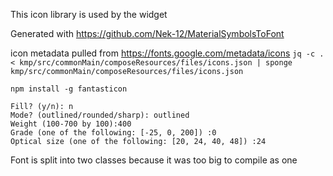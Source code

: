 This icon library is used by the widget

Generated with https://github.com/Nek-12/MaterialSymbolsToFont


icon metadata pulled from https://fonts.google.com/metadata/icons
`jq -c . < kmp/src/commonMain/composeResources/files/icons.json | sponge kmp/src/commonMain/composeResources/files/icons.json`

```
npm install -g fantasticon
```

```
Fill? (y/n): n
Mode? (outlined/rounded/sharp): outlined
Weight (100-700 by 100):400
Grade (one of the following: [-25, 0, 200]) :0
Optical size (one of the following: [20, 24, 40, 48]) :24
```

Font is split into two classes because it was too big to compile as one
